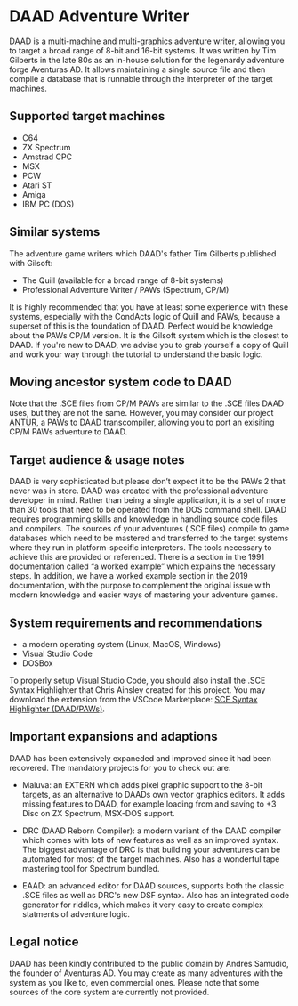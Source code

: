 # DAAD Adventure Writer

DAAD is a multi-machine and multi-graphics adventure writer, allowing you to target a broad range of 8-bit and 16-bit systems. It was written by Tim Gilberts in the late 80s as an in-house solution for the legenardy adventure forge Aventuras AD. It allows maintaining a single source file and then compile a database that is runnable through the interpreter of the target machines.

## Supported target machines

* C64
* ZX Spectrum
* Amstrad CPC
* MSX
* PCW
* Atari ST
* Amiga
* IBM PC (DOS)

## Similar systems

The adventure game writers which DAAD's father Tim Gilberts published with Gilsoft:

* The Quill (available for a broad range of 8-bit systems)
* Professional Adventure Writer / PAWs (Spectrum, CP/M)

It is highly recommended that you have at least some experience with these systems, especially with the CondActs logic of Quill and PAWs, because a superset of this is the foundation of DAAD. Perfect would be knowledge about the PAWs CP/M version. It is the Gilsoft system which is the closest to DAAD. If you're new to DAAD, we advise you to grab yourself a copy of Quill and work your way through the tutorial to understand the basic logic.

## Moving ancestor system code to DAAD

Note that the .SCE files from CP/M PAWs are similar to the .SCE files DAAD uses, but they are not the same. However, you may consider our project [ANTUR](https://github.com/daad-adventure-writer/antur), a PAWs to DAAD transcompiler, allowing you to port an exisiting CP/M PAWs adventure to DAAD.

## Target audience & usage notes

DAAD is very sophisticated but please don’t expect it to be the PAWs 2 that never was in store. DAAD was created with the professional adventure developer in mind. Rather than being a single application, it is a set of more than 30 tools that need to be operated from the DOS command shell. DAAD requires programming skills and knowledge in handling source code files and compilers. The sources of your adventures (.SCE files) compile to game databases which need to be mastered and transferred to the target systems where they run in platform-specific interpreters. The tools necessary to achieve this are provided or referenced. There is a section in the 1991 documentation called “a worked example” which explains the necessary steps. In addition, we have a worked example section in the 2019 documentation, with the purpose to complement the original issue with modern knowledge and easier ways of mastering your adventure games.

## System requirements and recommendations

* a modern operating system (Linux, MacOS, Windows)
* Visual Studio Code
* DOSBox

To properly setup Visual Studio Code, you should also install the .SCE Syntax Highlighter that Chris Ainsley created for this project. You may download the extension from the VSCode Marketplace: [SCE Syntax Highlighter (DAAD/PAWs)](https://marketplace.visualstudio.com/items?itemName=ainslec.daad-paws-sce).

## Important expansions and adaptions

DAAD has been extensively expaneded and improved since it had been recovered. The mandatory projects for you to check out are:

* Maluva: an EXTERN which adds pixel graphic support to the 8-bit targets, as an alternative to DAADs own vector graphics editors. It adds missing features to DAAD, for example loading from and saving to +3 Disc on ZX Spectrum, MSX-DOS support.

* DRC (DAAD Reborn Compiler): a modern variant of the DAAD compiler which comes with lots of new features as well as an improved syntax. The biggest advantage of DRC is that building your adventures can be automated for most of the target machines. Also has a wonderful tape mastering tool for Spectrum bundled.

* EAAD: an advanced editor for DAAD sources, supports both the classic .SCE files as well as DRC's new DSF syntax. Also has an integrated code generator for riddles, which makes it very easy to create complex statments of adventure logic.

## Legal notice

DAAD has been kindly contributed to the public domain by Andres Samudio, the founder of Aventuras AD. You may create as many adventures with the system as you like to, even commercial ones. Please note that some sources of the core system are currently not provided.
